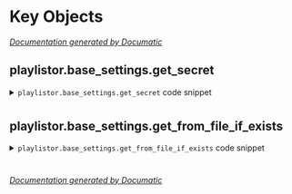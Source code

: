 # Key Objects

[_Documentation generated by Documatic_](https://www.documatic.com)

<!---Documatic-section-playlistor.base_settings.get_secret-start--->
## playlistor.base_settings.get_secret

<!---Documatic-section-get_secret-start--->
<!---Documatic-block-playlistor.base_settings.get_secret-start--->
<details>
	<summary><code>playlistor.base_settings.get_secret</code> code snippet</summary>

```python
def get_secret(name, default=None):
    return os.environ.get(name, default)
```
</details>
<!---Documatic-block-playlistor.base_settings.get_secret-end--->
<!---Documatic-section-get_secret-end--->

# #
<!---Documatic-section-playlistor.base_settings.get_secret-end--->

<!---Documatic-section-playlistor.base_settings.get_from_file_if_exists-start--->
## playlistor.base_settings.get_from_file_if_exists

<!---Documatic-section-get_from_file_if_exists-start--->
<!---Documatic-block-playlistor.base_settings.get_from_file_if_exists-start--->
<details>
	<summary><code>playlistor.base_settings.get_from_file_if_exists</code> code snippet</summary>

```python
def get_from_file_if_exists(path: str) -> str:
    if os.path.exists(path):
        with open(path, 'r') as f:
            return f.read()
    else:
        return ''
```
</details>
<!---Documatic-block-playlistor.base_settings.get_from_file_if_exists-end--->
<!---Documatic-section-get_from_file_if_exists-end--->

# #
<!---Documatic-section-playlistor.base_settings.get_from_file_if_exists-end--->

[_Documentation generated by Documatic_](https://www.documatic.com)